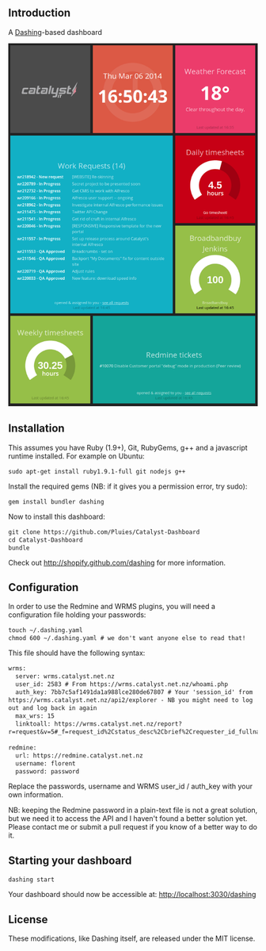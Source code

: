 ## Introduction

A [Dashing](http://shopify.github.com/dashing)-based dashboard 

![screenshot](https://github.com/Pluies/Catalyst-Dashboard/blob/master/public/screenshot.png?raw=true)

## Installation

This assumes you have Ruby (1.9+), Git, RubyGems, g++ and a javascript runtime installed. For example on Ubuntu:

    sudo apt-get install ruby1.9.1-full git nodejs g++

Install the required gems (NB: if it gives you a permission error, try sudo):

    gem install bundler dashing

Now to install this dashboard:

    git clone https://github.com/Pluies/Catalyst-Dashboard
    cd Catalyst-Dashboard
    bundle

Check out http://shopify.github.com/dashing for more information.

## Configuration

In order to use the Redmine and WRMS plugins, you will need a configuration file holding your passwords:

    touch ~/.dashing.yaml
    chmod 600 ~/.dashing.yaml # we don't want anyone else to read that!

This file should have the following syntax:

    wrms:
      server: wrms.catalyst.net.nz
      user_id: 2583 # From https://wrms.catalyst.net.nz/whoami.php
      auth_key: 7bb7c5af1491da1a988lce280de67807 # Your 'session_id' from https://wrms.catalyst.net.nz/api2/explorer - NB you might need to log out and log back in again
      max_wrs: 15
      linktoall: https://wrms.catalyst.net.nz/report?r=request&v=5#_f=request_id%2Cstatus_desc%2Cbrief%2Crequester_id_fullname&_o=request_id&_d=desc&_s=200&_p=1&allocated_to=MY_USER_ID&last_status=A%2CB%2CE%2CD%2CI%2CK%2CL%2CN%2CQ%2CP%2CS%2CR%2CU%2CW%2CV%2CZ

    redmine:
      url: https://redmine.catalyst.net.nz
      username: florent
      password: password

Replace the passwords, username and WRMS user_id / auth_key with your own information.

NB: keeping the Redmine password in a plain-text file is not a great solution, but we need it to access the API and I haven't found a better solution yet. Please contact me or submit a pull request if you know of a better way to do it.

## Starting your dashboard    

    dashing start

Your dashboard should now be accessible at: [http://localhost:3030/dashing](http://localhost:3030/dashing)

## License

These modifications, like Dashing itself, are released under the MIT license.

